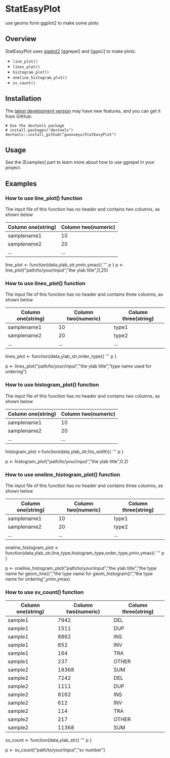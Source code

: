 # StatEasyPlot
use geoms form ggplot2 to make some plots

## Overview
StatEasyPlot uses [ggplot2] [ggrepel] and [ggsci] to make plots:
- `line_plot()`
- `lines_plot()`
- `histogram_plot()`
- `oneline_histogram_plot()`
- `sv_count()`

[ggplot2]: http://ggplot2.tidyverse.org/


## Installation
The [latest development version][github] may have new features, and you can get
it from GitHub:
```{r install-github, echo=TRUE, eval=FALSE}
# Use the devtools package
# install.packages("devtools")
devtools::install_github("guoxueyu/StatEasyPlot")
```

[github]: https://github.com/guoxueyu/StatEasyPlot

## Usage
See the [Examples] part to learn more about how to use ggrepel in your project.

## Examples
### How to use line_plot() function
The input file of this function has no header and contains two columns, as shown below

|Column one(string)  | Column two(numeric)
|------------------- | ----------
|samplename1         | 10
|samplename2         | 20
|...				 | ...

line_plot <- function(data,ylab_str,ymin,ymax){
	'''
	p
}
p <- line_plot("path/to/your/input","the ylab title",0,25)


### How to use lines_plot() function
The input file of this function has no header and contains three columns, as shown below

|Column one(string)  | Column two(numeric) |Column three(string)
|------------------- | --------------------|---------------------
|samplename1         | 10                  |type1
|samplename2         | 20				   |type2
|...                 | ...				   |...


lines_plot <- function(data,ylab_str,order_type){
	'''
	p
}

p <- lines_plot("path/to/your/input","the ylab title","type name used for ordering")

### How to use histogram_plot() function
The input file of this function has no header and contains two columns, as shown below

|Column one(string)  | Column two(numeric)
|------------------- | ----------
|samplename1         | 10
|samplename2         | 20
|...                 | ...

histogram_plot <-function(data,ylab_str,his_width){
	'''
	p
}

p <- histogram_plot("path/to/your/input","the ylab title",0.2)

### How to use oneline_histogram_plot() function

The input file of this function has no header and contains three columns, as shown below

|Column one(string)  | Column two(numeric) |Column three(string)
|------------------- | --------------------|---------------------
|samplename1         | 10                  |type1
|samplename2         | 20                  |type2
|...                 | ...                 |...

oneline_histogram_plot <- function(data,ylab_str,line_type,histogram_type,order_type,ymin,ymax){
	'''
	p
}

p <- oneline_histogram_plot("path/to/your/input","the ylab title","the type name for geom_line()","the type name for geom_histogram()","the type name for ordering",ymin,ymax)

### How to use sv_count() function
|Column one(string)  | Column two(numeric) |Column three(string)
|------------------	 | ------------------  |---------------------
|sample1			 |7942				   |DEL
|sample1	         |1511	               |DUP
|sample1	         |8862	               |INS
|sample1	         |652	               |INV
|sample1	         |164	               |TRA
|sample1	         |237	               |OTHER
|sample2	         |18368	               |SUM
|sample2             |7242                 |DEL
|sample2             |1111                 |DUP
|sample2             |8162                 |INS
|sample2             |612                  |INV
|sample2             |114                  |TRA
|sample2             |217                  |OTHER
|sample2             |11368                |SUM

sv_count <- function(data,ylab_str){
	'''
	p
}

p <- sv_count("path/to/your/input","sv number")

